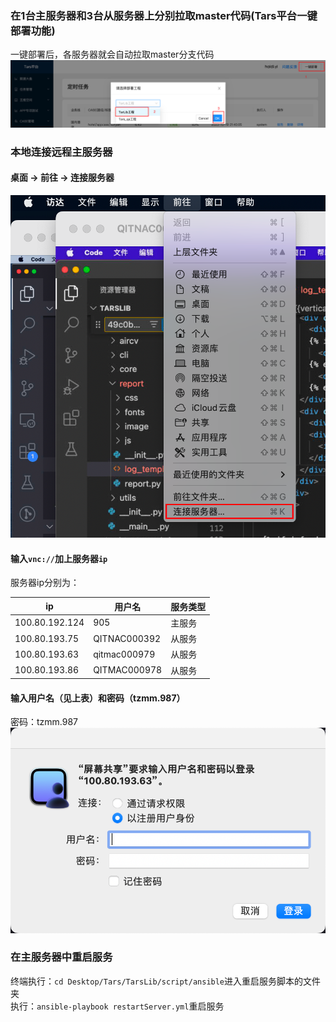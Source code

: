 ### 在1台主服务器和3台从服务器上分别拉取master代码(Tars平台一键部署功能)
一键部署后，各服务器就会自动拉取master分支代码<br />![image.png](../../../images/b01ab80c2ed40c377a2966dfc2afc497.png)
### 本地连接远程主服务器
#### 桌面 -> 前往 -> 连接服务器
![image.png](../../../images/55eafea093448ec3faee72555b206465.png)
#### 输入`vnc://`加上服务器`ip`
服务器ip分别为：

| ip | 用户名 | 服务类型 |
| --- | --- | --- |
| 100.80.192.124 | 905 | 主服务 |
| 100.80.193.75 | QITNAC000392 | 从服务 |
| 100.80.193.63 | qitmac000979 | 从服务 |
| 100.80.193.86 | QITMAC000978 | 从服务 |

#### 输入用户名（见上表）和密码（tzmm.987）
密码：tzmm.987<br />![image.png](../../../images/2bfdd863e0282038a788b32040d90f3e.png)
### 在主服务器中重启服务
终端执行：`cd Desktop/Tars/TarsLib/script/ansible`进入重启服务脚本的文件夹<br />执行：`ansible-playbook restartServer.yml`重启服务

